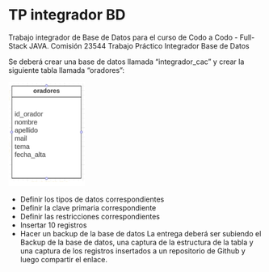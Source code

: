 # TP integrador BD
Trabajo integrador de Base de Datos para el curso de Codo a Codo - Full-Stack JAVA.
Comisión 23544
 Trabajo Práctico Integrador Base de Datos

Se deberá crear una base de datos llamada “integrador_cac” y crear la siguiente tabla llamada “oradores”:


<img src="./formato_tabla.png" width="30%" height="30%">

* Definir los tipos de datos correspondientes
* Definir la clave primaria correspondiente
* Definir las restricciones correspondientes
* Insertar 10 registros
* Hacer un backup de la base de datos
La entrega deberá ser subiendo el Backup de la base de datos, una captura de la estructura de la tabla y una captura de los registros insertados a un repositorio de Github y luego compartir el enlace.
